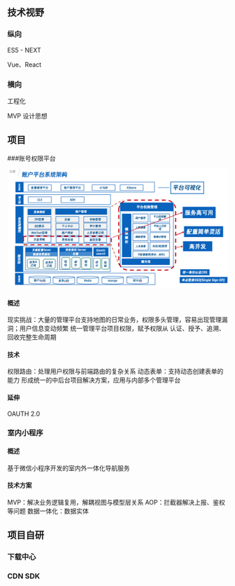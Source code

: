 ## 技术视野

### 纵向

ES5 - NEXT

Vue、React

### 横向

工程化

MVP 设计思想

## 项目

###账号权限平台

![企业微信截图_601c7131-e83e-4a5e-8920-43b3e93225b1](./resume.assets/account_platform.png)

#### 概述

现实挑战：大量的管理平台支持地图的日常业务，权限多头管理，容易出现管理漏洞；用户信息变动频繁
统一管理平台项目权限，赋予权限从 认证、授予、追溯、回收完整生命周期

#### 技术

权限路由：处理用户权限与前端路由的复杂关系
动态表单：支持动态创建表单的能力
形成统一的中后台项目解决方案，应用与内部多个管理平台

#### 延伸

OAUTH 2.0

### 室内小程序

#### 概述

基于微信小程序开发的室内外一体化导航服务

#### 技术方案

MVP：解决业务逻辑复用，解耦视图与模型层关系
AOP：拦截器解决上报、鉴权等问题
数据一体化：数据实体

## 项目自研

### 下载中心

### CDN SDK

